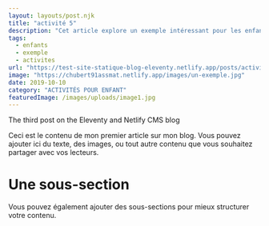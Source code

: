 ```yaml
---
layout: layouts/post.njk
title: "activité 5"
description: "Cet article explore un exemple intéressant pour les enfants."
tags: 
  - enfants
  - exemple
  - activites
url: "https://test-site-statique-blog-eleventy.netlify.app/posts/activite-5"
image: "https://chubert91assmat.netlify.app/images/un-exemple.jpg"
date: 2019-10-10
category: "ACTIVITÉS POUR ENFANT"
featuredImage: /images/uploads/image1.jpg
---
```



The third post on the Eleventy and Netlify CMS blog

Ceci est le contenu de mon premier article sur mon blog. Vous pouvez ajouter ici du texte, des images, ou tout autre contenu que vous souhaitez partager avec vos lecteurs.

# Une sous-section

Vous pouvez également ajouter des sous-sections pour mieux structurer votre contenu.
